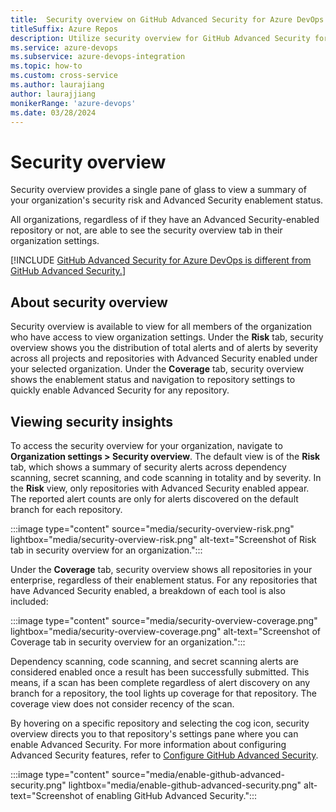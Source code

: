```yaml
---
title:  Security overview on GitHub Advanced Security for Azure DevOps 
titleSuffix: Azure Repos
description: Utilize security overview for GitHub Advanced Security for Azure DevOps
ms.service: azure-devops
ms.subservice: azure-devops-integration
ms.topic: how-to 
ms.custom: cross-service
ms.author: laurajiang
author: laurajjiang
monikerRange: 'azure-devops'
ms.date: 03/28/2024
---
```


#  Security overview 
Security overview provides a single pane of glass to view a summary of your organization's security risk and Advanced Security enablement status. 

All organizations, regardless of if they have an Advanced Security-enabled repository or not, are able to see the security overview tab in their organization settings.

[!INCLUDE [GitHub Advanced Security for Azure DevOps is different from GitHub Advanced Security.](includes/github-advanced-security.md)]

## About security overview
Security overview is available to view for all members of the organization who have access to view organization settings. Under the **Risk** tab, security overview shows you the distribution of total alerts and of alerts by severity across all projects and repositories with Advanced Security enabled under your selected organization. Under the **Coverage** tab, security overview shows the enablement status and navigation to repository settings to quickly enable Advanced Security for any repository. 

## Viewing security insights
To access the security overview for your organization, navigate to **Organization settings > Security overview**. The default view is of the **Risk** tab, which shows a summary of security alerts across dependency scanning, secret scanning, and code scanning in totality and by severity. In the **Risk** view, only repositories with Advanced Security enabled appear. The reported alert counts are only for alerts discovered on the default branch for each repository. 

:::image type="content" source="media/security-overview-risk.png" lightbox="media/security-overview-risk.png" alt-text="Screenshot of Risk tab in security overview for an organization."::: 

Under the **Coverage** tab, security overview shows all repositories in your enterprise, regardless of their enablement status. For any repositories that have Advanced Security enabled, a breakdown of each tool is also included:

:::image type="content" source="media/security-overview-coverage.png" lightbox="media/security-overview-coverage.png" alt-text="Screenshot of Coverage tab in security overview for an organization."::: 

Dependency scanning, code scanning, and secret scanning alerts are considered enabled once a result has been successfully submitted. This means, if a scan has been complete regardless of alert discovery on any branch for a repository, the tool lights up coverage for that repository. The coverage view does not consider recency of the scan. 

By hovering on a specific repository and selecting the cog icon, security overview directs you to that repository's settings pane where you can enable Advanced Security. For more information about configuring Advanced Security features, refer to [Configure GitHub Advanced Security](configure-github-advanced-security-features.md).

:::image type="content" source="media/enable-github-advanced-security.png" lightbox="media/enable-github-advanced-security.png" alt-text="Screenshot of enabling GitHub Advanced Security.":::
